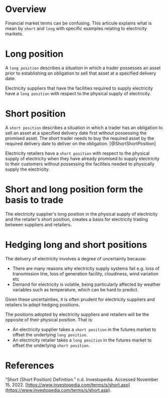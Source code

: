 # Overview
Financial market terms can be confusing. This articule explains what is mean by `short` and `long` with specific examples relating to electricity markets.

# Long position
A `long position` describes a situation in which a trader possesses an asset prior to establishing an obligation to sell that asset at a specified delivery date. 

Electricity suppliers that have the facilities required to supply electricity have a `long position` with respect to the physical supply of electricity.

# Short position
A `short position` describes a situation in which a trader has an obligation to sell an asset at a specified delivery date first without possessing the promised asset. The short trader needs to buy the required asset by the required delivery date to deliver on the obligation. [@ShortShortPosition]

Electricity retailers have a `short position` with respect to the physical supply of electricity when they have already promised to supply electricity to their customers without possessing the faciliteis needed to physically supply the electricity. 

# Short and long position form the basis to trade
The electricity supplier's long position in the physical supply of electricity and the retailer's short position, creates a basis for electricity trading between suppliers and retailers. 

# Hedging long and short positions
The delivery of electricity involves a degree of uncertainty because:
- There are many reasons why electricity supply systems fail e.g. loss of transmission line, loss of generation facility, cloudiness, wind variation etc
- Demand for electricity is volatile, being particularly affected by weather variables such as temperature, which can be hard to predict.

Given these uncertainties, it is often prudent for electricity suppliers and retailers to adopt hedging positions.

The positions adopted by electricity suppliers and retailers will be the opposite of their physical position. That is:
- An electricity supplier takes a `short position` in the futures market to offset the underlying `long position`.
- An electricity retailer takes a `long position` in the futures market to offset the underlying `short position`. 

# References
“Short (Short Position) Definition.” n.d. Investopedia. Accessed November 15, 2022. [https://www.investopedia.com/terms/s/short.asp](https://www.investopedia.com/terms/s/short.asp).